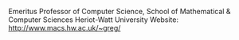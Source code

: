 Emeritus Professor of Computer Science, School of Mathematical & Computer Sciences Heriot-Watt University
Website: http://www.macs.hw.ac.uk/~greg/